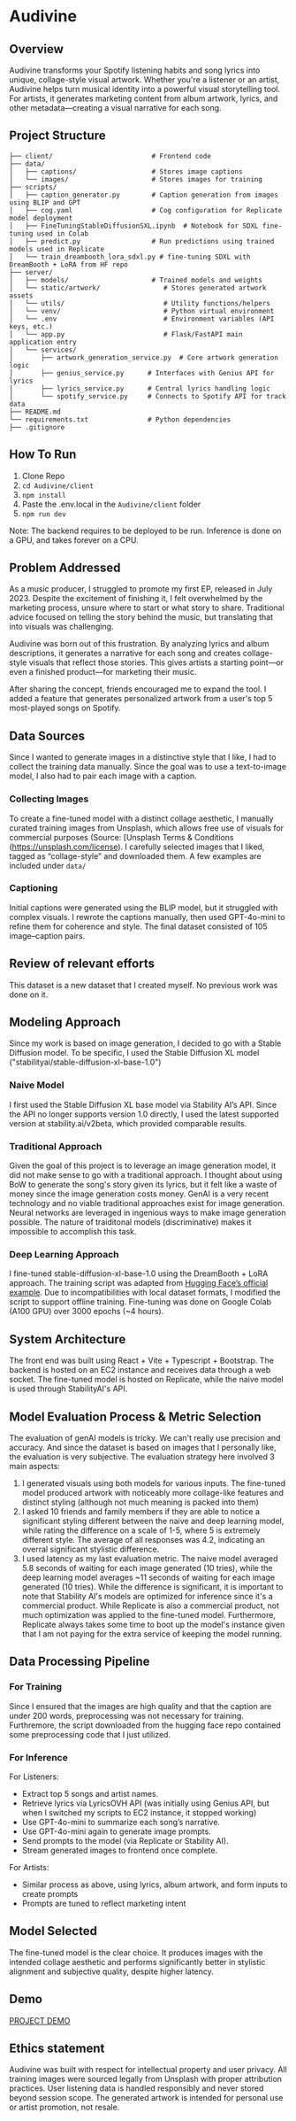# Audivine

## Overview
Audivine transforms your Spotify listening habits and song lyrics into unique, collage-style visual artwork. Whether you're a listener or an artist, Audivine helps turn musical identity into a powerful visual storytelling tool. For artists, it generates marketing content from album artwork, lyrics, and other metadata—creating a visual narrative for each song.

## Project Structure 
```
├── client/                         # Frontend code 
├── data/
│   ├── captions/                   # Stores image captions
│   └── images/                     # Stores images for training
├── scripts/
│   ├── caption_generator.py        # Caption generation from images using BLIP and GPT
│   ├── cog.yaml                    # Cog configuration for Replicate model deployment
│   ├── FineTuningStableDiffusionSXL.ipynb  # Notebook for SDXL fine-tuning used in Colab
│   ├── predict.py                  # Run predictions using trained models used in Replicate
│   └── train_dreambooth_lora_sdxl.py # fine-tuning SDXL with DreamBooth + LoRA from HF repo
├── server/
│   ├── models/                     # Trained models and weights
│   └── static/artwork/                # Stores generated artwork assets
│   └── utils/                         # Utility functions/helpers
│   └── venv/                          # Python virtual environment
│   └── .env                           # Environment variables (API keys, etc.)                 
│   └── app.py                         # Flask/FastAPI main application entry
│   └── services/
│       ├── artwork_generation_service.py  # Core artwork generation logic
│       ├── genius_service.py      # Interfaces with Genius API for lyrics
│       ├── lyrics_service.py      # Central lyrics handling logic
│       └── spotify_service.py     # Connects to Spotify API for track data
├── README.md                      
└── requirements.txt               # Python dependencies
├── .gitignore   

```

## How To Run 
1. Clone Repo
2. `cd Audivine/client`
3. `npm install`
4. Paste the .env.local in the `Audivine/client` folder
5. `npm run dev`

Note: The backend requires to be deployed to be run. Inference is done on a GPU, and takes forever on a CPU. 
## Problem Addressed
As a music producer, I struggled to promote my first EP, released in July 2023. Despite the excitement of finishing it, I felt overwhelmed by the marketing process, unsure where to start or what story to share. Traditional advice focused on telling the story behind the music, but translating that into visuals was challenging.

Audivine was born out of this frustration. By analyzing lyrics and album descriptions, it generates a narrative for each song and creates collage-style visuals that reflect those stories. This gives artists a starting point—or even a finished product—for marketing their music.

After sharing the concept, friends encouraged me to expand the tool. I added a feature that generates personalized artwork from a user's top 5 most-played songs on Spotify.

## Data Sources 
Since I wanted to generate images in a distinctive style that I like, I had to collect the training data manually. Since the goal was to use a text-to-image model, I also had to pair each image with a caption. 

### Collecting Images 
To create a fine-tuned model with a distinct collage aesthetic, I manually curated training images from Unsplash, which allows free use of visuals for commercial purposes (Source: [Unsplash Terms & Conditions (<https://unsplash.com/license>). I carefully selected images that I liked, tagged as “collage-style” and downloaded them. A few examples are included under `data/`

### Captioning 
Initial captions were generated using the BLIP model, but it struggled with complex visuals. I rewrote the captions manually, then used GPT-4o-mini to refine them for coherence and style. The final dataset consisted of 105 image–caption pairs.

## Review of relevant efforts
This dataset is a new dataset that I created myself. No previous work was done on it.

## Modeling Approach 
Since my work is based on image generation, I decided to go with a Stable Diffusion model. To be specific, I used the Stable Diffusion XL model ("stabilityai/stable-diffusion-xl-base-1.0")

### Naive Model 
I first used the Stable Diffusion XL base model via Stability AI’s API. Since the API no longer supports version 1.0 directly, I used the latest supported version at stability.ai/v2beta, which provided comparable results.

### Traditional Approach
Given the goal of this project is to leverage an image generation model, it did not make sense to go with a traditional approach. I thought about using BoW to generate the song's story given its lyrics, but it felt like a waste of money since the image generation costs money. GenAI is a very recent technology and no viable traditional approaches exist for image generation. Neural networks are leveraged in ingenious ways to make image generation possible. The nature of traiditonal models (discriminative) makes it impossible to accomplish this task. 

### Deep Learning Approach 
I fine-tuned stable-diffusion-xl-base-1.0 using the DreamBooth + LoRA approach. The training script was adapted from [Hugging Face’s official example](<https://raw.githubusercontent.com/huggingface/diffusers/main/examples/dreambooth/train_dreambooth_lora_sdxl.py>). Due to incompatibilities with local dataset formats, I modified the script to support offline training. Fine-tuning was done on Google Colab (A100 GPU) over 3000 epochs (~4 hours).

## System Architecture 
The front end was built using React + Vite + Typescript + Bootstrap. The backend is hosted on an EC2 instance and receives data through a web socket. The fine-tuned model is hosted on Replicate, while the naive model is used through StabilityAI's API. 

## Model Evaluation Process & Metric Selection 
The evaluation of genAI models is tricky. We can't really use precision and accuracy. And since the dataset is based on images that I personally like, the evaluation is very subjective. The evaluation strategy here involved 3 main aspects:
1) I generated visuals using both models for various inputs. The fine-tuned model produced artwork with noticeably more collage-like features and distinct styling (although not much meaning is packed into them)
2) I asked 10 friends and family members if they are able to notice a significant styling different between the naive and deep learning model, while rating the difference on a scale of 1-5, where 5 is extremely different style. The average of all responses was 4.2, indicating an overral significant stylistic difference.
3) I used latency as my last evaluation metric. The naive model averaged 5.8 seconds of waiting for each image generated (10 tries), while the deep learning model averages ~11 seconds of waiting for each image generated (10 tries). While the difference is significant, it is important to note that Stability AI's models are optimized for inference since it's a commercial product. While Replicate is also a commercial product, not much optimization was applied to the fine-tuned model. Furthermore, Replicate always takes some time to boot up the model's instance given that I am not paying for the extra service of keeping the model running.

## Data Processing Pipeline 

### For Training
Since I ensured that the images are high quality and that the caption are under 200 words, preprocessing was not necessary for training. Furthremore, the script downloaded from the hugging face repo contained some preprocessing code that I just utilized.

### For Inference 
For Listeners:
- Extract top 5 songs and artist names.
- Retrieve lyrics via LyricsOVH API (was initially using Genius API, but when I switched my scripts to EC2 instance, it stopped working)
- Use GPT-4o-mini to summarize each song’s narrative.
- Use GPT-4o-mini again to generate image prompts.
- Send prompts to the model (via Replicate or Stability AI).
- Stream generated images to frontend once complete.

For Artists:
- Similar process as above, using lyrics, album artwork, and form inputs to create prompts
- Prompts are tuned to reflect marketing intent

## Model Selected 
The fine-tuned model is the clear choice. It produces images with the intended collage aesthetic and performs significantly better in stylistic alignment and subjective quality, despite higher latency.

## Demo 
[PROJECT DEMO](<>)

## Ethics statement
Audivine was built with respect for intellectual property and user privacy. All training images were sourced legally from Unsplash with proper attribution practices. User listening data is handled responsibly and never stored beyond session scope. The generated artwork is intended for personal use or artist promotion, not resale.

